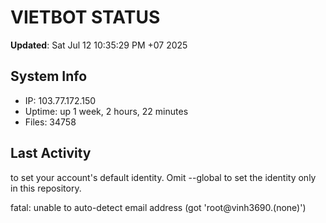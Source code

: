 # VIETBOT STATUS
**Updated**: Sat Jul 12 10:35:29 PM +07 2025

## System Info
- IP: 103.77.172.150
- Uptime: up 1 week, 2 hours, 22 minutes
- Files: 34758

## Last Activity

to set your account's default identity.
Omit --global to set the identity only in this repository.

fatal: unable to auto-detect email address (got 'root@vinh3690.(none)')
